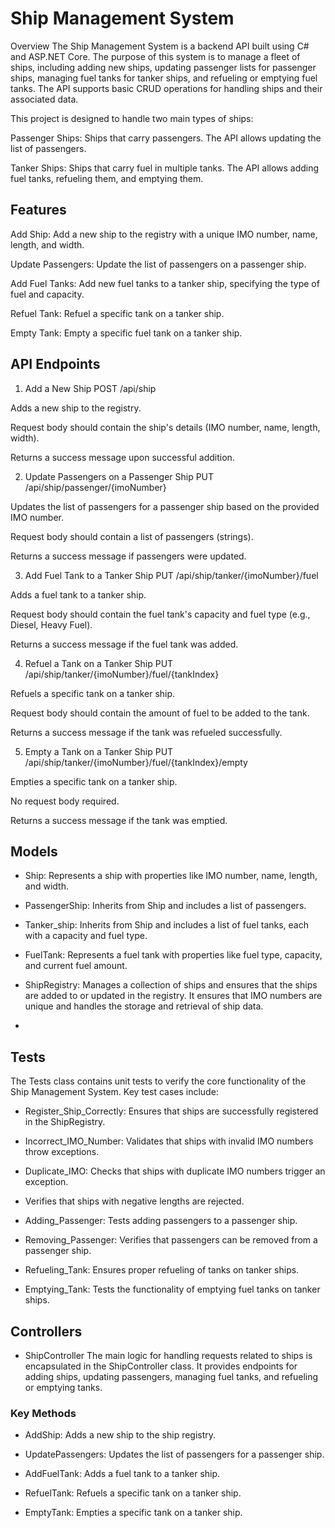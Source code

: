 # Ship Management System
Overview
The Ship Management System is a backend API built using C# and ASP.NET Core. The purpose of this system is to manage a fleet of ships, including adding new ships, updating passenger lists for passenger ships, managing fuel tanks for tanker ships, and refueling or emptying fuel tanks. The API supports basic CRUD operations for handling ships and their associated data.

This project is designed to handle two main types of ships:

Passenger Ships: Ships that carry passengers. The API allows updating the list of passengers.

Tanker Ships: Ships that carry fuel in multiple tanks. The API allows adding fuel tanks, refueling them, and emptying them.

## Features
Add Ship: Add a new ship to the registry with a unique IMO number, name, length, and width.

Update Passengers: Update the list of passengers on a passenger ship.

Add Fuel Tanks: Add new fuel tanks to a tanker ship, specifying the type of fuel and capacity.

Refuel Tank: Refuel a specific tank on a tanker ship.

Empty Tank: Empty a specific fuel tank on a tanker ship.

## API Endpoints
1. Add a New Ship
POST /api/ship

Adds a new ship to the registry.

Request body should contain the ship's details (IMO number, name, length, width).

Returns a success message upon successful addition.

2. Update Passengers on a Passenger Ship
PUT /api/ship/passenger/{imoNumber}

Updates the list of passengers for a passenger ship based on the provided IMO number.

Request body should contain a list of passengers (strings).

Returns a success message if passengers were updated.

3. Add Fuel Tank to a Tanker Ship
PUT /api/ship/tanker/{imoNumber}/fuel

Adds a fuel tank to a tanker ship.

Request body should contain the fuel tank's capacity and fuel type (e.g., Diesel, Heavy Fuel).

Returns a success message if the fuel tank was added.

4. Refuel a Tank on a Tanker Ship
PUT /api/ship/tanker/{imoNumber}/fuel/{tankIndex}

Refuels a specific tank on a tanker ship.

Request body should contain the amount of fuel to be added to the tank.

Returns a success message if the tank was refueled successfully.

5. Empty a Tank on a Tanker Ship
PUT /api/ship/tanker/{imoNumber}/fuel/{tankIndex}/empty

Empties a specific tank on a tanker ship.

No request body required.

Returns a success message if the tank was emptied.

## Models
- Ship: Represents a ship with properties like IMO number, name, length, and width.

- PassengerShip: Inherits from Ship and includes a list of passengers.

- Tanker_ship: Inherits from Ship and includes a list of fuel tanks, each with a capacity and fuel type.

- FuelTank: Represents a fuel tank with properties like fuel type, capacity, and current fuel amount.
- ShipRegistry: Manages a collection of ships and ensures that the ships are added to or updated in the registry. It ensures that IMO numbers are unique and handles the storage and retrieval of ship data.
- 
## Tests
The Tests class contains unit tests to verify the core functionality of the Ship Management System. Key test cases include:

- Register_Ship_Correctly: Ensures that ships are successfully registered in the ShipRegistry.

- Incorrect_IMO_Number: Validates that ships with invalid IMO numbers throw exceptions.

- Duplicate_IMO: Checks that ships with duplicate IMO numbers trigger an exception.

- Verifies that ships with negative lengths are rejected.

- Adding_Passenger: Tests adding passengers to a passenger ship.

- Removing_Passenger: Verifies that passengers can be removed from a passenger ship.

- Refueling_Tank: Ensures proper refueling of tanks on tanker ships.

- Emptying_Tank: Tests the functionality of emptying fuel tanks on tanker ships.
  
## Controllers
- ShipController
The main logic for handling requests related to ships is encapsulated in the ShipController class. It provides endpoints for adding ships, updating passengers, managing fuel tanks, and refueling or emptying tanks.

### Key Methods
- AddShip: Adds a new ship to the ship registry.

- UpdatePassengers: Updates the list of passengers for a passenger ship.

- AddFuelTank: Adds a fuel tank to a tanker ship.

- RefuelTank: Refuels a specific tank on a tanker ship.

- EmptyTank: Empties a specific tank on a tanker ship.

